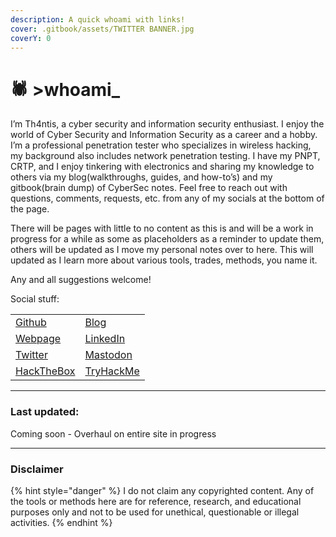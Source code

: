 ```yaml
---
description: A quick whoami with links!
cover: .gitbook/assets/TWITTER BANNER.jpg
coverY: 0
---
```


# 🕷️ >whoami\_

I’m Th4ntis, a cyber security and information security enthusiast. I enjoy the world of Cyber Security and Information Security as a career and a hobby. I’m a professional penetration tester who specializes in wireless hacking, my background also includes network penetration testing. I have my PNPT, CRTP, and I enjoy tinkering with electronics and sharing my knowledge to others via my blog(walkthroughs, guides, and how-to’s) and my gitbook(brain dump) of CyberSec notes. Feel free to reach out with questions, comments, requests, etc. from any of my socials at the bottom of the page.

There will be pages with little to no content as this is and will be a work in progress for a while as some as placeholders as a reminder to update them, others will be updated as I move my personal notes over to here. This will updated as I learn more about various tools, trades, methods, you name it.

Any and all suggestions welcome!

Social stuff:

|                                                         |                                                 |
| ------------------------------------------------------- | ----------------------------------------------- |
| [Github](https://github.com/Th4ntis)                    | [Blog](https://th4ntis.com/blog)                |
| [Webpage](https://th4ntis.github.io)                    | [LinkedIn](https://www.linkedin.com/in/th4ntis) |
| [Twitter](https://twitter.com/Th4ntis)                  | [Mastodon](https://infosec.exchange/@th4ntis)   |
| [HackTheBox](https://app.hackthebox.com/profile/274909) | [TryHackMe](https://tryhackme.com/p/th4ntis)    |

***

### Last updated:

Coming soon - Overhaul on entire site in progress

***

### **Disclaimer**

{% hint style="danger" %}
I do not claim any copyrighted content. Any of the tools or methods here are for reference, research, and educational purposes only and not to be used for unethical, questionable or illegal activities.
{% endhint %}
